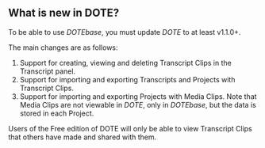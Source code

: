 ## What is new in DOTE?

To be able to use _DOTEbase_, you must update _DOTE_ to at least v1.1.0+.

The main changes are as follows:

1. Support for creating, viewing and deleting Transcript Clips in the Transcript panel.
2. Support for importing and exporting Transcripts and Projects with Transcript Clips.
3. Support for importing and exporting Projects with Media Clips.
Note that Media Clips are not viewable in _DOTE_, only in _DOTEbase_, but the data is stored in each Project.

Users of the Free edition of DOTE will only be able to view Transcript Clips that others have made and shared with them.